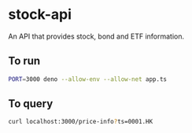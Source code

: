 # stock-api

An API that provides stock, bond and ETF information.

## To run

```bash
PORT=3000 deno --allow-env --allow-net app.ts
```

## To query

```bash
curl localhost:3000/price-info?ts=0001.HK
```
